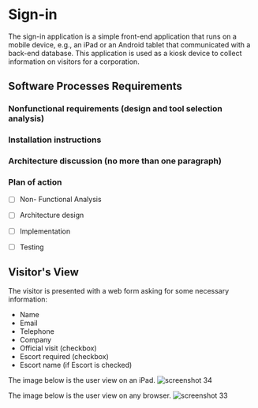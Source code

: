# Sign-in

The sign-in application is a simple front-end application that runs on a mobile device, e.g., an iPad or an Android tablet that communicated with a back-end database. This application is used as a kiosk device to collect information on visitors for a corporation.


## Software Processes Requirements
### Nonfunctional requirements (design and tool selection analysis)
### Installation instructions
### Architecture discussion (no more than one paragraph)
### Plan of action
 - [ ] Non- Functional Analysis
 - [ ] Architecture design
 - [ ] Implementation
 - [ ] Testing
 



## Visitor's View
The visitor is presented with a web form asking for some necessary information:
* Name
* Email
* Telephone
* Company
* Official visit (checkbox)
* Escort required (checkbox)
* Escort name (if Escort is checked)

The image below is the user view on an iPad.
![screenshot 34](https://user-images.githubusercontent.com/15007021/33885312-d5def4f0-def7-11e7-95e1-a5ed2aed1395.png)


The image below is the user view on any browser.
![screenshot 33](https://user-images.githubusercontent.com/15007021/33885167-61356d6e-def7-11e7-8f30-7f4abf8a438a.png)


